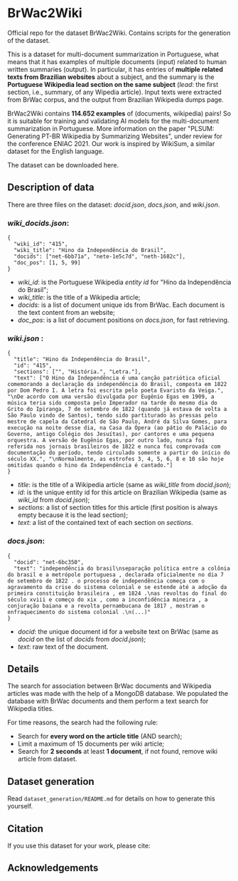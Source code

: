 # BrWac2Wiki
Official repo for the dataset BrWac2Wiki. Contains scripts for the generation of the dataset.

This is a dataset for multi-document summarization in Portuguese, what means that it has examples of multiple documents (input) related to human written summaries (output). In particular, it has entries of __multiple related texts from Brazilian websites__ about a subject, and the summary is the __Portuguese Wikipedia lead section on the same subject__ (_lead_: the first section, i.e., summary, of any Wipedia article).
Input texts were extracted from BrWac corpus, and the output from Brazilian Wikipedia dumps page.

BrWac2Wiki contains __114.652 examples__ of (documents, wikipedia) pairs! So it is suitable for training and validating AI models for the multi-document summarization in Portuguese.
More information on the paper "PLSUM: Generating PT-BR Wikipedia by Summarizing Websites", under review for the conference ENIAC 2021.
Our work is inspired by WikiSum, a similar dataset for the English language.

The dataset can be downloaded here. 

## Description of data
There are three files on the dataset: _docid.json_, _docs.json_, and _wiki.json_.

### _wiki_docids.json_:

```
{
  "wiki_id": "415", 
  "wiki_title": "Hino da Independência do Brasil", 
  "docids": ["net-6bb71a", "nete-1e5c7d", "neth-1682c"],
  "doc_pos": [1, 5, 99]
}
```
- _wiki_id_: is the Portuguese Wikipedia _entity id_ for "Hino da Independência do Brasil";
- _wiki_title_: is the title of a Wikipedia article;
- _docids_: is a list of document unique ids from BrWac. Each document is the text content from an website;
- _doc_pos_: is a list of document positions on _docs.json_, for fast retrieving.

### _wiki.json_ :
```
{
  "title": "Hino da Independência do Brasil", 
  "id": "415", 
  "sections": ["", "História.", "Letra."],
  "text": ["O Hino da Independência é uma canção patriótica oficial comemorando a declaração da independência do Brasil, composta em 1822 por Dom Pedro I. A letra foi escrita pelo poeta Evaristo da Veiga.", "\nDe acordo com uma versão divulgada por Eugênio Egas em 1909, a música teria sido composta pelo Imperador na tarde do mesmo dia do Grito do Ipiranga, 7 de setembro de 1822 (quando já estava de volta a São Paulo vindo de Santos), tendo sido partiturado às pressas pelo mestre de capela da Catedral de São Paulo, André da Silva Gomes, para execução na noite desse dia, na Casa da Ópera (ao pátio do Palácio do Governo, antigo Colégio dos Jesuítas), por cantores e uma pequena orquestra. A versão de Eugênio Egas, por outro lado, nunca foi referida nos jornais brasileiros de 1822 e nunca foi comprovada com documentação do período, tendo circulado somente a partir do início do século XX.", "\nNormalmente, as estrofes 3, 4, 5, 6, 8 e 10 são hoje omitidas quando o hino da Independência é cantado."]
}
```
- _title_: is the title of a Wikipedia article (same as _wiki_title_ from _docid.json_);
- _id_: is the unique entity id for this article on Brazilian Wikipedia (same as _wiki_id_ from _docid.json_);
- _sections_: a list of section titles for this article (first position is always empty because it is the lead section);
- _text_: a list of the contained text of each section on _sections_.


### _docs.json_:
```
{
  "docid": "net-6bc350",
  "text": "independência do brasil\nseparação política entre a colônia do brasil e a metrópole portuguesa , declarada oficialmente no dia 7 de setembro de 1822 . o processo de independência começa com o agravamento da crise do sistema colonial e se estende até a adoção da primeira constituição brasileira , em 1824 .\nas revoltas do final do século xviii e começo do xix , como a inconfidência mineira , a conjuração baiana e a revolta pernambucana de 1817 , mostram o enfraquecimento do sistema colonial .\n(...)"
}
```
- _docid_: the unique document id for a website text on BrWac (same as _docid_ on the list of _docids_ from _docid.json_);
- _text_: raw text of the document.

## Details
The search for association between BrWac documents and Wikipedia articles was made with the help of a MongoDB database. We populated the database with BrWac documents and them perform a text search for Wikipedia titles. 

For time reasons, the search had the following rule:
- Search for __every word on the article title__ (AND search);
- Limit a maximum of 15 documents per wiki article;
- Search for __2 seconds__ at least __1 document__, if not found, remove wiki article from dataset.

## Dataset generation
Read ```dataset_generation/README.md``` for details on how to generate this yourself.

## Citation
If you use this dataset for your work, please cite:

## Acknowledgements

